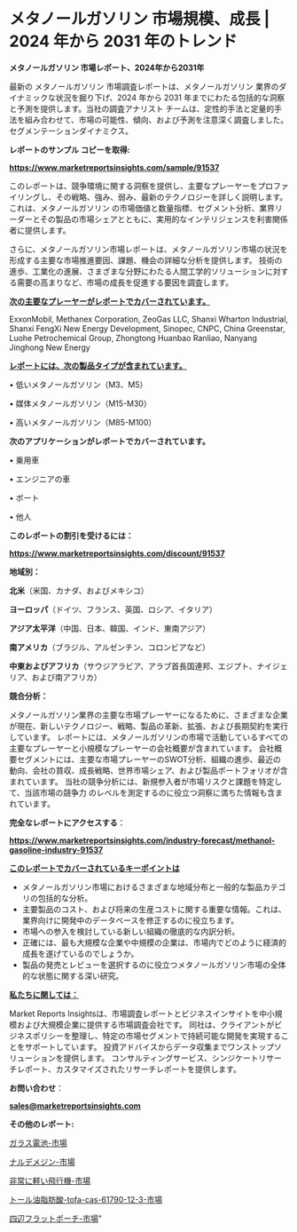 # メタノールガソリン 市場規模、成長 | 2024 年から 2031 年のトレンド

<strong>メタノールガソリン 市場レポート、2024年から2031年</strong>

最新の メタノールガソリン 市場調査レポートは、メタノールガソリン 業界のダイナミックな状況を掘り下げ、2024 年から 2031 年までにわたる包括的な洞察と予測を提供します。当社の調査アナリスト チームは、定性的手法と定量的手法を組み合わせて、市場の可能性、傾向、および予測を注意深く調査しました。 セグメンテーションダイナミクス。



<strong>レポートのサンプル コピーを取得:</strong> <a href=https://www.marketreportsinsights.com/sample/91537>

<strong><u>https://www.marketreportsinsights.com/sample/91537</u></strong></a>

このレポートは、競争環境に関する洞察を提供し、主要なプレーヤーをプロファイリングし、その戦略、強み、弱み、最新のテクノロジーを詳しく説明します。 これは、メタノールガソリン の市場価値と数量指標、セグメント分析、業界リーダーとその製品の市場シェアとともに、実用的なインテリジェンスを利害関係者に提供します。

さらに、メタノールガソリン市場レポートは、メタノールガソリン市場の状況を形成する主要な市場推進要因、課題、機会の詳細な分析を提供します。 技術の進歩、工業化の進展、さまざまな分野にわたる人間工学的ソリューションに対する需要の高まりなど、市場の成長を促進する要因を調査します。



<strong><u>次の主要なプレーヤーがレポートでカバーされています。</u></strong>

ExxonMobil, Methanex Corporation, ZeoGas LLC, Shanxi Wharton Industrial, Shanxi FengXi New Energy Development, Sinopec, CNPC, China Greenstar, Luohe Petrochemical Group, Zhongtong Huanbao Ranliao, Nanyang Jinghong New Energy



<strong><u><b>レポートには、次の製品タイプが含まれています。</b></u></strong>

• 低いメタノールガソリン（M3、M5）

• 媒体メタノールガソリン（M15-M30）

• 高いメタノールガソリン（M85-M100）



<strong><b>次のアプリケーションがレポートでカバーされています。</b></strong>

• 乗用車

• エンジニアの車

• ボート

• 他人



<strong><b>このレポートの割引を受けるには：</b></strong><a href=https://www.marketreportsinsights.com/discount/91537>

<strong><u>https://www.marketreportsinsights.com/discount/91537</u></strong></a>



<strong>地域別：</strong>



<strong>北米</strong>（米国、カナダ、およびメキシコ）



<strong>ヨーロッパ</strong>（ドイツ、フランス、英国、ロシア、イタリア）



<strong>アジア太平洋</strong>（中国、日本、韓国、インド、東南アジア）



<strong>南アメリカ</strong>（ブラジル、アルゼンチン、コロンビアなど）



<strong>中東およびアフリカ</strong>（サウジアラビア、アラブ首長国連邦、エジプト、ナイジェリア、および南アフリカ）



<strong>競合分析：</strong>

メタノールガソリン業界の主要な市場プレーヤーになるために、さまざまな企業が現在、新しいテクノロジー、戦略、製品の革新、拡張、および長期契約を実行しています。 レポートには、メタノールガソリンの市場で活動しているすべての主要なプレーヤーと小規模なプレーヤーの会社概要が含まれています。 会社概要セグメントには、主要な市場プレーヤーのSWOT分析、組織の進歩、最近の動向、会社の買収、成長戦略、世界市場シェア、および製品ポートフォリオが含まれています。 当社の競争分析には、新規参入者が市場リスクと課題を特定して、当該市場の競争力 のレベルを測定するのに役立つ洞察に満ちた情報も含まれています。



<strong>完全なレポートにアクセスする</strong>：

<a href=https://www.marketreportsinsights.com/industry-forecast/methanol-gasoline-industry-91537>

<strong><u>https://www.marketreportsinsights.com/industry-forecast/methanol-gasoline-industry-91537</u></strong></a>



<strong><u><b>このレポートでカバーされているキーポイントは</b></u></strong>
<ul>
  <li>メタノールガソリン市場におけるさまざまな地域分布と一般的な製品カテゴリの包括的な分析。</li>
  <li>主要製品のコスト、および将来の生産コストに関する重要な情報。これは、業界向けに開発中のデータベースを修正するのに役立ちます。</li>
  <li>市場への参入を検討している新しい組織の徹底的な内訳分析。</li>
  <li>正確には、最も大規模な企業や中規模の企業は、市場内でどのように経済的成長を遂げているのでしょうか。</li>
  <li>製品の発売とレビューを選択するのに役立つメタノールガソリン市場の全体的な状態に関する深い研究。</li>
</ul>


<strong><u><b>私たちに関しては：</b></u></strong>

Market Reports Insightsは、市場調査レポートとビジネスインサイトを中小規模および大規模企業に提供する市場調査会社です。 同社は、クライアントがビジネスポリシーを整理し、特定の市場セグメントで持続可能な開発を実現することをサポートしています。 投資アドバイスからデータ収集までワンストップソリューションを提供します。 コンサルティングサービス、シンジケートリサーチレポート、カスタマイズされたリサーチレポートを提供します。



<strong><b>お問い合わせ</b></strong>：

<a href=mailto:sales@marketreportsinsights.com>

<strong><u>sales@marketreportsinsights.com</u></strong></a>



<strong>その他のレポート:</strong>

<a href=https://www.linkedin.com/pulse/ガラス電池-市場-2030-年までの需要に焦点を当てた-2023-年調査レポート-xgpkf/>ガラス電池-市場</a>

<a href=https://www.linkedin.com/pulse/ナルデメジン-市場-2030-年までの需要に焦点を当てた-2023-年調査レポート-pr-news-hub-9aw2f/>ナルデメジン-市場</a>

<a href=https://www.linkedin.com/pulse/非常に軽い飛行機-市場-2023-総合分析と事業成長戦略-2030-analytics-achievers-24-analysis-sdyqf/>非常に軽い飛行機-市場</a>

<a href=https://www.linkedin.com/pulse/トール油脂肪酸-tofa-cas-61790-12-3-市場-2023-収益と成長ドライバー-2030-pr-news-hub-jusyf/>トール油脂肪酸-tofa-cas-61790-12-3-市場</a>

<a href=https://www.linkedin.com/pulse/四辺フラットポーチ-市場-2023-年のダイナミクスとビジネストレンド-2030-wc3lf/>四辺フラットポーチ-市場</a>"

